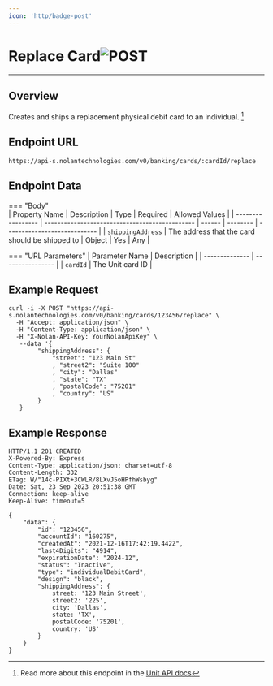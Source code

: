 ```yaml
---
icon: 'http/badge-post'
---
```


<h1 class=article-title>Replace Card<img class="article-title-image" src="/assets/images/badge-post.svg" alt="POST"/></h1>

---

## Overview
Creates and ships a replacement physical debit card to an individual. [^ 1]

## Endpoint URL
`https://api-s.nolantechnologies.com/v0/banking/cards/:cardId/replace`

## Endpoint Data
=== "Body"    
    | Property Name     | Description                                    | Type   | Required | Allowed Values               |
    | ----------------- | ---------------------------------------------- | ------ | -------- | ---------------------------- |
    | `shippingAddress` | The address that the card should be shipped to | Object | Yes      | Any                          | 

=== "URL Parameters"
    | Parameter Name | Description      | 
    | -------------- | ---------------- |
    | `cardId`       | The Unit card ID |
    

## Example Request
```text
curl -i -X POST "https://api-s.nolantechnologies.com/v0/banking/cards/123456/replace" \
  -H "Accept: application/json" \
  -H "Content-Type: application/json" \
  -H "X-Nolan-API-Key: YourNolanApiKey" \
   --data '{
        "shippingAddress": {
            "street": "123 Main St"
            , "street2": "Suite 100"
            , "city": "Dallas"
            , "state": "TX"
            , "postalCode": "75201"
            , "country": "US"
        }
   }
```

## Example Response
```text
HTTP/1.1 201 CREATED
X-Powered-By: Express
Content-Type: application/json; charset=utf-8
Content-Length: 332
ETag: W/"14c-PIXt+3CWLR/8LXvJ5oHPfhWsbyg"
Date: Sat, 23 Sep 2023 20:51:38 GMT
Connection: keep-alive
Keep-Alive: timeout=5

{
    "data": {
        "id": "123456",
        "accountId": "160275",
        "createdAt": "2021-12-16T17:42:19.442Z",
        "last4Digits": "4914",
        "expirationDate": "2024-12",
        "status": "Inactive",
        "type": "individualDebitCard",
        "design": "black",
        "shippingAddress": {
            street: '123 Main Street',
            street2: '225',
            city: 'Dallas',
            state: 'TX',
            postalCode: '75201',
            country: 'US'
        }
    }
}
```

[^ 1]: Read more about this endpoint in the <a target="_blank" rel="noopener noreferrer" href="https://docs.unit.co/cards#replace-card">Unit API docs</a>


